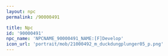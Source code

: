 ```yaml
---
layout: npc
permalink: /90000491

title: Npc
id: '90000491'
npc_name: 'NPCNAME_90000491_NAME:[F]Develop'
icon_url: 'portrait/mob/21000492_m_duckdungplunger05_p.png'
---
```

